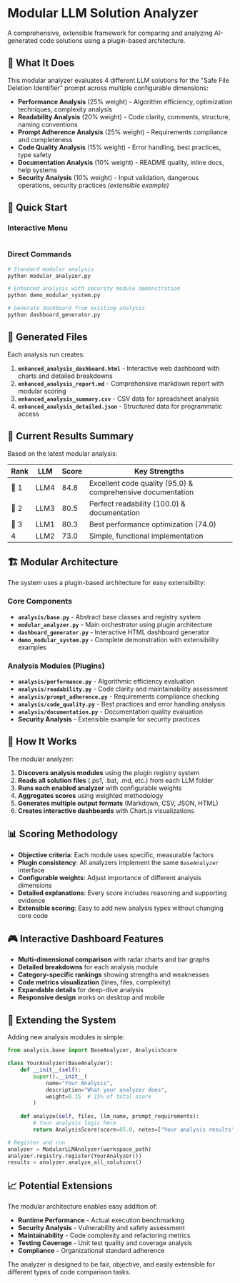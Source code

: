 # Modular LLM Solution Analyzer

A comprehensive, extensible framework for comparing and analyzing AI-generated code solutions using a plugin-based architecture.

## 🎯 What It Does

This modular analyzer evaluates 4 different LLM solutions for the "Safe File Deletion Identifier" prompt across multiple configurable dimensions:

- **Performance Analysis** (25% weight) - Algorithm efficiency, optimization techniques, complexity analysis
- **Readability Analysis** (20% weight) - Code clarity, comments, structure, naming conventions
- **Prompt Adherence Analysis** (25% weight) - Requirements compliance and completeness
- **Code Quality Analysis** (15% weight) - Error handling, best practices, type safety
- **Documentation Analysis** (10% weight) - README quality, inline docs, help systems
- **Security Analysis** (10% weight) - Input validation, dangerous operations, security practices *(extensible example)*

## 🚀 Quick Start

### Interactive Menu
```bash
```

### Direct Commands
```bash
# Standard modular analysis
python modular_analyzer.py

# Enhanced analysis with security module demonstration
python demo_modular_system.py

# Generate dashboard from existing analysis
python dashboard_generator.py
```

## 📁 Generated Files

Each analysis run creates:

1. **`enhanced_analysis_dashboard.html`** - Interactive web dashboard with charts and detailed breakdowns
2. **`enhanced_analysis_report.md`** - Comprehensive markdown report with modular scoring
3. **`enhanced_analysis_summary.csv`** - CSV data for spreadsheet analysis
4. **`enhanced_analysis_detailed.json`** - Structured data for programmatic access

## 🎯 Current Results Summary

Based on the latest modular analysis:

| Rank | LLM | Score | Key Strengths |
|------|-----|-------|---------------|
| 🥇 1 | LLM4 | 84.8 | Excellent code quality (95.0) & comprehensive documentation |
| 🥈 2 | LLM3 | 80.5 | Perfect readability (100.0) & documentation |
| 🥉 3 | LLM1 | 80.3 | Best performance optimization (74.0) |
| 4 | LLM2 | 73.0 | Simple, functional implementation |

## 🏗️ Modular Architecture

The system uses a plugin-based architecture for easy extensibility:

### Core Components
- **`analysis/base.py`** - Abstract base classes and registry system
- **`modular_analyzer.py`** - Main orchestrator using plugin architecture  
- **`dashboard_generator.py`** - Interactive HTML dashboard generator
- **`demo_modular_system.py`** - Complete demonstration with extensibility examples

### Analysis Modules (Plugins)
- **`analysis/performance.py`** - Algorithmic efficiency evaluation
- **`analysis/readability.py`** - Code clarity and maintainability assessment
- **`analysis/prompt_adherence.py`** - Requirements compliance checking
- **`analysis/code_quality.py`** - Best practices and error handling analysis
- **`analysis/documentation.py`** - Documentation quality evaluation
- **Security Analysis** - Extensible example for security practices

## 🔧 How It Works

The modular analyzer:

1. **Discovers analysis modules** using the plugin registry system
2. **Reads all solution files** (.ps1, .bat, .md, etc.) from each LLM folder
3. **Runs each enabled analyzer** with configurable weights
4. **Aggregates scores** using weighted methodology
5. **Generates multiple output formats** (Markdown, CSV, JSON, HTML)
6. **Creates interactive dashboards** with Chart.js visualizations

## 📊 Scoring Methodology

- **Objective criteria**: Each module uses specific, measurable factors
- **Plugin consistency**: All analyzers implement the same `BaseAnalyzer` interface
- **Configurable weights**: Adjust importance of different analysis dimensions
- **Detailed explanations**: Every score includes reasoning and supporting evidence
- **Extensible scoring**: Easy to add new analysis types without changing core code

## 🎮 Interactive Dashboard Features

- **Multi-dimensional comparison** with radar charts and bar graphs
- **Detailed breakdowns** for each analysis module
- **Category-specific rankings** showing strengths and weaknesses
- **Code metrics visualization** (lines, files, complexity)
- **Expandable details** for deep-dive analysis
- **Responsive design** works on desktop and mobile

## 🚀 Extending the System

Adding new analysis modules is simple:

```python
from analysis.base import BaseAnalyzer, AnalysisScore

class YourAnalyzer(BaseAnalyzer):
    def __init__(self):
        super().__init__(
            name="Your Analysis",
            description="What your analyzer does",
            weight=0.15  # 15% of total score
        )
    
    def analyze(self, files, llm_name, prompt_requirements):
        # Your analysis logic here
        return AnalysisScore(score=85.0, notes=["Your analysis results"])

# Register and run
analyzer = ModularLLMAnalyzer(workspace_path)
analyzer.registry.register(YourAnalyzer())
results = analyzer.analyze_all_solutions()
```

## 📈 Potential Extensions

The modular architecture enables easy addition of:
- **Runtime Performance** - Actual execution benchmarking
- **Security Analysis** - Vulnerability and safety assessment  
- **Maintainability** - Code complexity and refactoring metrics
- **Testing Coverage** - Unit test quality and coverage analysis
- **Compliance** - Organizational standard adherence

The analyzer is designed to be fair, objective, and easily extensible for different types of code comparison tasks.
